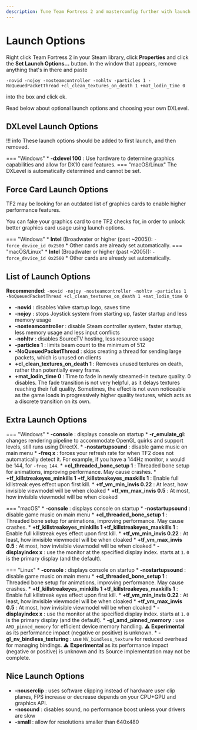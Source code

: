 ```yaml
---
description: Tune Team Fortress 2 and mastercomfig further with launch options.
---
```


# Launch Options

Right click Team Fortress 2 in your Steam library, click **Properties** and
click the **Set Launch Options...** button. In the window that appears, remove
anything that's in there and paste

```
-novid -nojoy -nosteamcontroller -nohltv -particles 1 -NoQueuedPacketThread +cl_clean_textures_on_death 1 +mat_lodin_time 0
```

into the box and click ok.

Read below about optional launch options and choosing your own DXLevel.

## DXLevel Launch Options

!!! info
    These launch options should be added to first launch, and then removed.

=== "Windows"
    * **-dxlevel 100** : Use hardware to determine graphics capabilities and allow for DX10 card features.
=== "macOS/Linux"
    The DXLevel is automatically determined and cannot be set.

## Force Card Launch Options

TF2 may be looking for an outdated list of graphics cards to enable higher performance features.

You can fake your graphics card to one TF2 checks for, in order to unlock better graphics card usage using launch options.

=== "Windows"
    * **Intel** (Broadwater or higher (past ~2005)): `-force_device_id 0x2500`
    * Other cards are already set automatically.
=== "macOS/Linux"
    * **Intel** (Broadwater or higher (past ~2005)): `-force_device_id 0x2500`
    * Other cards are already set automatically.

## List of Launch Options
**Recommended**: `-novid -nojoy -nosteamcontroller -nohltv -particles 1 -NoQueuedPacketThread +cl_clean_textures_on_death 1 +mat_lodin_time 0`

* **-novid** : disables Valve startup logo, saves time
* **-nojoy** : stops Joystick system from starting up, faster startup and less memory usage
* **-nosteamcontroller** : disable Steam controller system, faster startup, less memory usage and less input conflicts
* **-nohltv** : disables SourceTV hosting, less resource usage
* **-particles 1** : limits beam count to the minimum of 512
* **-NoQueuedPacketThread** : skips creating a thread for sending large packets, which is unused on clients
* **+cl_clean_textures_on_death 1** : Removes unused textures on death, rather than potentially every frame.
* **+mat_lodin_time 0** : Time to fade in newly streamed-in texture quality. 0 disables. The fade transition is not very helpful, as it delays textures reaching their full quality. Sometimes, the effect is not even noticeable as the game loads in progressively higher quality textures, which acts as a discrete transition on its own.

## Extra Launch Options
=== "Windows"
    * **-console** : displays console on startup
    * **-r_emulate_gl**: changes rendering pipeline to accommodate OpenGL quirks and support levels, still runs using DirectX.
    * **-nostartupsound** : disable game music on main menu
    * **-freq x** : forces your refresh rate for when TF2 does not automatically detect it. For example, if you have a 144Hz monitor, x would be 144, for `-freq 144`.
    * **+cl_threaded_bone_setup 1** : Threaded bone setup for animations, improving performance. May cause crashes.
    * **+tf_killstreakeyes_minkills 1 +tf_killstreakeyes_maxkills 1** : Enable full killstreak eyes effect upon first kill.
    * **+tf_vm_min_invis 0.22** : At least, how invisible viewmodel will be when cloaked
    * **+tf_vm_max_invis 0.5** : At most, how invisible viewmodel will be when cloaked

=== "macOS"
    * **-console** : displays console on startup
    * **-nostartupsound** : disable game music on main menu
    * **+cl_threaded_bone_setup 1** : Threaded bone setup for animations, improving performance. May cause crashes.
    * **+tf_killstreakeyes_minkills 1 +tf_killstreakeyes_maxkills 1** : Enable full killstreak eyes effect upon first kill.
    * **+tf_vm_min_invis 0.22** : At least, how invisible viewmodel will be when cloaked
    * **+tf_vm_max_invis 0.5** : At most, how invisible viewmodel will be when cloaked
    * **-displayindex x** : use the monitor at the specified display index. starts at `1`. `0` is the primary display (and the default).

=== "Linux"
    * **-console** : displays console on startup
    * **-nostartupsound** : disable game music on main menu
    * **+cl_threaded_bone_setup 1** : Threaded bone setup for animations, improving performance. May cause crashes.
    * **+tf_killstreakeyes_minkills 1 +tf_killstreakeyes_maxkills 1** : Enable full killstreak eyes effect upon first kill.
    * **+tf_vm_min_invis 0.22** : At least, how invisible viewmodel will be when cloaked
    * **+tf_vm_max_invis 0.5** : At most, how invisible viewmodel will be when cloaked
    * **-displayindex x** : use the monitor at the specified display index. starts at `1`. `0` is the primary display (and the default).
    * **-gl_amd_pinned_memory** : use `AMD_pinned_memory` for efficient device memory handling. :warning: **Experimental** as its performance impact (negative or positive) is unknown.
    * **-gl_nv_bindless_texturing** : use `NV_bindless_texture` for reduced overhead for managing bindings. :warning: **Experimental** as its performance impact (negative or positive) is unknown and its Source implementation may not be complete.

## Nice Launch Options
* **-nouserclip** : uses software clipping instead of hardware user clip planes, FPS increase or decrease depends on your CPU+GPU and graphics API.
* **-nosound** : disables sound, no performance boost unless your drivers are slow
* **-small** : allow for resolutions smaller than 640x480
